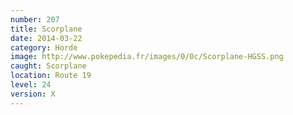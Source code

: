 ```yaml
---
number: 207
title: Scorplane
date: 2014-03-22
category: Horde
image: http://www.pokepedia.fr/images/0/0c/Scorplane-HGSS.png
caught: Scorplane
location: Route 19
level: 24
version: X
---
```


